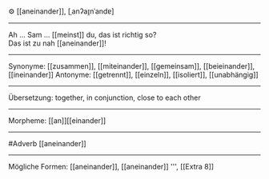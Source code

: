 ⚙️ [[aneinander]], [ˌanʔaɪ̯nˈandɐ]

---
 Ah … Sam … [[meinst]] du, das ist richtig so?  
Das ist zu nah [[aneinander]]!  

---
Synonyme: [[zusammen]], [[miteinander]], [[gemeinsam]], [[beieinander]], [[ineinander]]
Antonyme: [[getrennt]], [[einzeln]], [[isoliert]], [[unabhängig]]

---
Übersetzung: together, in conjunction, close to each other

---
Morpheme:
[[an]][[einander]]

---
#Adverb [[aneinander]]

---
Mögliche Formen:
[[aneinander]], [[aneinander]]
''', [[Extra 8]]